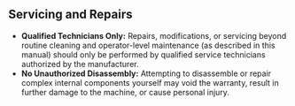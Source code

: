 ## Servicing and Repairs

* **Qualified Technicians Only:** Repairs, modifications, or servicing beyond routine cleaning and operator-level maintenance (as described in this manual) should only be performed by qualified service technicians authorized by the manufacturer.
* **No Unauthorized Disassembly:** Attempting to disassemble or repair complex internal components yourself may void the warranty, result in further damage to the machine, or cause personal injury.